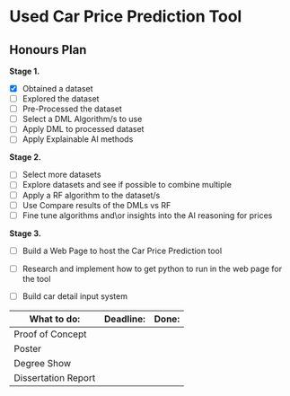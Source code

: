 # Used Car Price Prediction Tool 
 
 ## Honours Plan
 <b> Stage 1. </b>
- [x] Obtained a dataset
- [ ] Explored the dataset
- [ ] Pre-Processed the dataset 
- [ ] Select a DML Algorithm/s to use 
- [ ] Apply DML to processed dataset 
- [ ] Apply Explainable AI methods

 <b> Stage 2. </b>
- [ ] Select more datasets
- [ ] Explore datasets and see if possible to combine multiple 
- [ ] Apply a RF algorithm to the dataset/s 
- [ ] Use Compare results of the DMLs vs RF 
- [ ] Fine tune algorithms and\or insights into the AI reasoning for prices

 <b> Stage 3. </b>
- [ ] Build a Web Page to host the Car Price Prediction tool 
- [ ] Research and implement how to get python to run in the web page for the tool 
- [ ] Build car detail input system 



| What to do: 	        | Deadline: 	| Done:  	|
|---	                |---	        |---	    |
| Proof of Concept 	    |           	|  	        |
| Poster 	            |  	            |  	        |
| Degree Show 	        |           	|       	|
| Dissertation Report 	|           	|       	|